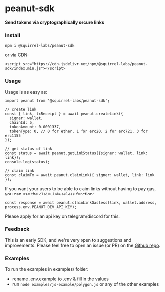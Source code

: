 # peanut-sdk

**Send tokens via cryptographically secure links**

### Install

`npm i @squirrel-labs/peanut-sdk`

or via CDN:

`<script src="https://cdn.jsdelivr.net/npm/@squirrel-labs/peanut-sdk/index.min.js"></script> `

### Usage

Usage is as easy as:

```
import peanut from '@squirrel-labs/peanut-sdk';

// create link
const { link, txReceipt } = await peanut.createLink({
  signer: wallet,
  chainId: 5,
  tokenAmount: 0.0001337,
  tokenType: 0, // 0 for ether, 1 for erc20, 2 for erc721, 3 for erc1155
});

// get status of link
const status = await peanut.getLinkStatus({signer: wallet, link: link});
console.log(status);

// claim link
const claimTx = await peanut.claimLink({ signer: wallet, link: link });
```

If you want your users to be able to claim links without having to pay gas, you can use the `claimLinkGasless` function:
```
const response = await peanut.claimLinkGasless(link, wallet.address, process.env.PEANUT_DEV_API_KEY);
```
Please apply for an api key on telegram/discord for this.


### Feedback

This is an early SDK, and we're very open to suggestions and improvements. Please feel free to open an issue (or PR) on the [Github repo](https://github.com/ProphetFund/peanut-sdk/issues).


### Examples

To run the examples in examples/ folder:
  - rename .env.example to .env & fill in the values
  - run ```node examples/js-example/polygon.js``` or any of the other examples